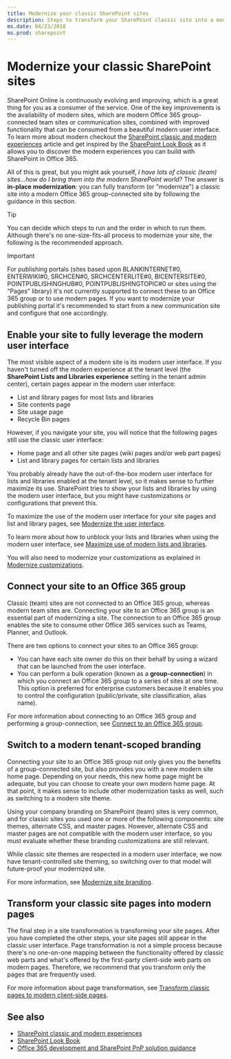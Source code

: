 ```yaml
---
title: Modernize your classic SharePoint sites
description: Steps to transform your SharePoint classic site into a modern Office 365 group-connected team site or communication site.
ms.date: 04/23/2018
ms.prod: sharepoint
---
```


# Modernize your classic SharePoint sites

SharePoint Online is continuously evolving and improving, which is a great thing for you as a consumer of the service. One of the key improvements is the availability of modern sites, which are modern Office 365 group-connected team sites or communication sites, combined with improved functionality that can be consumed from a beautiful modern user interface. To learn more about modern checkout the [SharePoint classic and modern experiences](https://support.office.com/en-us/article/sharepoint-classic-and-modern-experiences-5725c103-505d-4a6e-9350-300d3ec7d73f?ui=en-US&rs=en-US&ad=US) article and get inspired by the [SharePoint Look Book](https://sharepointlookbook.azurewebsites.net/) as it allows you to discover the modern experiences you can build with SharePoint in Office 365.

All of this is great, but you might ask yourself, *I have lots of classic (team) sites...how do I bring them into the modern SharePoint world?* The answer is **in-place modernization**: you can fully transform (or "modernize") a classic site into a modern Office 365 group-connected site by following the guidance in this section.

> [!TIP]
> You can decide which steps to run and the order in which to run them. Although there's no one-size-fits-all process to modernize your site, the following is the recommended approach.

> [!IMPORTANT]
> For publishing portals (sites based upon BLANKINTERNET#0, ENTERWIKI#0, SRCHCEN#0, SRCHCENTERLITE#0, BICENTERSITE#0, POINTPUBLISHINGHUB#0, POINTPUBLISHINGTOPIC#0 or sites using the “Pages” library) it's not currently supported to connect these to an Office 365 group or to use modern pages. If you want to modernize your publishing portal it's recommended to start from a new communication site and configure that one accordingly.

## Enable your site to fully leverage the modern user interface

The most visible aspect of a modern site is its modern user interface. If you haven't turned off the modern experience at the tenant level (the **SharePoint Lists and Libraries experience** setting in the tenant admin center), certain pages appear in the modern user interface:

- List and library pages for most lists and libraries
- Site contents page
- Site usage page
- Recycle Bin pages

However, if you navigate your site, you will notice that the following pages still use the classic user interface:

- Home page and all other site pages (wiki pages and/or web part pages)
- List and library pages for certain lists and libraries

You probably already have the out-of-the-box modern user interface for lists and libraries enabled at the tenant level, so it makes sense to further maximize its use. SharePoint tries to show your lists and libraries by using the modern user interface, but you might have customizations or configurations that prevent this.

To maximize the use of the modern user interface for your site pages and list and library pages, see [Modernize the user interface](modernize-userinterface.md).

To learn more about how to unblock your lists and libraries when using the modern user interface, see [Maximize use of modern lists and libraries](modernize-userinterface-lists-and-libraries.md).

You will also need to modernize your customizations as explained in [Modernize customizations](modernize-customizations.md).

## Connect your site to an Office 365 group

Classic (team) sites are not connected to an Office 365 group, whereas modern team sites are. Connecting your site to an Office 365 group is an essential part of modernizing a site. The connection to an Office 365 group enables the site to consume other Office 365 services such as Teams, Planner, and Outlook.

There are two options to connect your sites to an Office 365 group:

- You can have each site owner do this on their behalf by using a wizard that can be launched from the user interface.
- You can perform a bulk operation (known as a **group-connection**) in which you connect an Office 365 group to a series of sites at one time. This option is preferred for enterprise customers because it enables you to control the configuration (public/private, site classification, alias name).

For more information about connecting to an Office 365 group and performing a group-connection, see [Connect to an Office 365 group](modernize-connect-to-office365-group.md).

## Switch to a modern tenant-scoped branding

Connecting your site to an Office 365 group not only gives you the benefits of a group-connected site, but also provides you with a new modern site home page. Depending on your needs, this new home page might be adequate, but you can choose to create your own modern home page. At that point, it makes sense to include other modernization tasks as well, such as switching to a modern site theme.

Using your company branding on SharePoint (team) sites is very common, and for classic sites you used one or more of the following components: site themes, alternate CSS, and master pages. However, alternate CSS and master pages are not compatible with the modern user interface, so you must evaluate whether these branding customizations are still relevant.

While classic site themes are respected in a modern user interface, we now have tenant-controlled site theming, so switching over to that model will future-proof your modernized site.

For more information, see [Modernize site branding](modernize-branding.md).

## Transform your classic site pages into modern pages

The final step in a site transformation is transforming your site pages. After you have completed the other steps, your site pages still appear in the classic user interface. Page transformation is not a simple process because there's no one-on-one mapping between the functionality offered by classic web parts and what's offered by the first-party client-side web parts on modern pages. Therefore, we recommend that you transform only the pages that are frequently used.

For more information about page transformation, see [Transform classic pages to modern client-side pages](modernize-userinterface-site-pages.md).

## See also

- [SharePoint classic and modern experiences](https://support.office.com/en-us/article/sharepoint-classic-and-modern-experiences-5725c103-505d-4a6e-9350-300d3ec7d73f?ui=en-US&rs=en-US&ad=US)
- [SharePoint Look Book](https://sharepointlookbook.azurewebsites.net/)
- [Office 365 development and SharePoint PnP solution guidance](../solution-guidance/office-365-development-patterns-and-practices-solution-guidance.md)